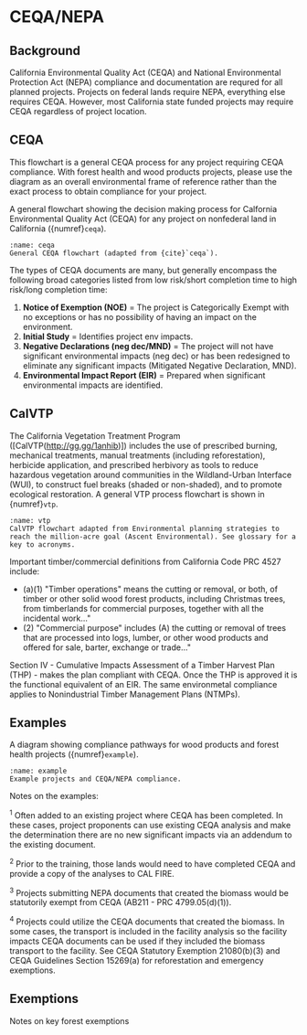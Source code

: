# CEQA/NEPA

## Background
California Environmental Quality Act (CEQA) and National Environmental Protection Act (NEPA) compliance and documentation are requred for all planned projects. Projects on federal lands require NEPA, everything else requires CEQA. However, most California state funded projects may require CEQA regardless of project location.

## CEQA
This flowchart is a general CEQA process for any project requiring CEQA compliance. With forest health and wood products projects, please use the diagram as an overall environmental frame of reference rather than the exact process to obtain compliance for your project.

A general flowchart showing the decision making process for Calfornia Environmental Quality Act (CEQA) for any project on nonfederal land in California ({numref}`ceqa`).

```{figure} /figures/ceqa.png
:name: ceqa
General CEQA flowchart (adapted from {cite}`ceqa`). 
```
The types of CEQA documents are many, but generally encompass the following broad categories listed from low risk/short completion time to high risk/long completion time:

1. **Notice of Exemption (NOE)** = The project is Categorically Exempt with no exceptions or has no possibility of having an impact on the environment.
2. **Initial Study** = Identifies project env impacts.
3. **Negative Declarations (neg dec/MND)** = The project will not have significant environmental impacts (neg dec) or has been redesigned to eliminate any significant impacts (Mitigated Negative Declaration, MND).
4. **Environmental Impact Report (EIR)** = Prepared when significant environmental impacts are identified. 

## CalVTP
The California Vegetation Treatment Program ([CalVTP(http://gg.gg/1anhib)]) includes the use of prescribed burning, mechanical treatments, manual treatments (including reforestation), herbicide application, and prescribed herbivory as tools to reduce hazardous vegetation around communities in the Wildland-Urban Interface (WUI), to construct fuel breaks (shaded or non-shaded), and to promote ecological restoration. A general VTP process flowchart is shown in {numref}`vtp`.

 
```{figure} /figures/vtp.png
:name: vtp
CalVTP flowchart adapted from Environmental planning strategies to reach the million-acre goal (Ascent Environmental). See glossary for a key to acronyms.
```

Important timber/commercial definitions from California Code PRC 4527 include:

- (a)(1) "Timber operations" means the cutting or removal, or both, of timber or other solid wood forest products, including Christmas trees, from timberlands for commercial purposes, together with all the incidental work..."
- (2) "Commercial purpose" includes (A) the cutting or removal of trees that are processed into logs, lumber, or other wood products and offered for sale, barter, exchange or trade..."

Section IV - Cumulative Impacts Assessment of a Timber Harvest Plan (THP) - makes the plan compliant with CEQA. Once the THP is approved it is the functional equivalent of an EIR. The same environmetal compliance applies to Nonindustrial Timber Management Plans (NTMPs).

## Examples
A diagram showing compliance pathways for wood products and forest health projects ({numref}`example`).

```{figure} /figures/example.png
:name: example
Example projects and CEQA/NEPA compliance.
```

Notes on the examples: 

<sup>1</sup> Often added to an existing project where CEQA has been completed. In these cases, project proponents can use existing CEQA analysis and make the determination there are no new significant impacts via an addendum to the existing document.

<sup>2</sup> Prior to the training, those lands would need to have completed CEQA and provide a copy of the analyses to CAL FIRE.

<sup>3</sup> Projects submitting NEPA documents that created the biomass would be statutorily exempt from CEQA (AB211 - PRC 4799.05(d)(1)).

<sup>4</sup> Projects could utilize the CEQA documents that created the biomass. In some cases, the transport is included in the facility analysis so the facility impacts CEQA documents can be used if they included the biomass transport to the facility. See CEQA Statutory Exemption 21080(b)(3) and CEQA Guidelines Section 15269(a) for reforestation and emergency exemptions.

## Exemptions
Notes on key forest exemptions